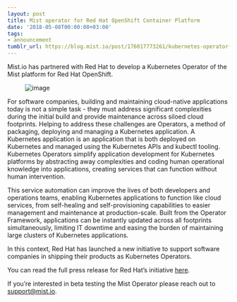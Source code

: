 ```yaml
---
layout: post
title: Mist operator for Red Hat OpenShift Container Platform
date: '2018-05-08T00:00:00+03:00'
tags:
- announcement
tumblr_url: https://blog.mist.io/post/176017773261/kubernetes-operator-for-red-hat-openshift
---
```

Mist.io has partnered with Red Hat to develop a Kubernetes Operator of the Mist platform for Red Hat OpenShift.

  
<figure data-orig-width="1300" data-orig-height="462" class="tmblr-full"><img src="/images/tumblr-images/tumblr_inline_pc0p8x9aiF1rgqrs8_540.png" alt="image" data-orig-width="1300" data-orig-height="462"></figure>  

For software companies, building and maintaining cloud-native applications today is not a simple task - they must address significant complexities during the initial build and provide maintenance across siloed cloud footprints. Helping to address these challenges are Operators, a method of packaging, deploying and managing a Kubernetes application. A Kubernetes application is an application that is both deployed on Kubernetes and managed using the Kubernetes APIs and kubectl tooling. Kubernetes Operators simplify application development for Kubernetes platforms by abstracting away complexities and coding human operational knowledge into applications, creating services that can function without human intervention.

This service automation can improve the lives of both developers and operations teams, enabling Kubernetes applications to function like cloud services, from self-healing and self-provisioning capabilities to easier management and maintenance at production-scale. Built from the Operator Framework, applications can be instantly updated across all footprints simultaneously, limiting IT downtime and easing the burden of maintaining large clusters of Kubernetes applications.

In this context, Red Hat has launched a new initiative to support software companies in shipping their products as Kubernetes Operators.

You can read the full press release for Red Hat’s initiative [here](https://www.redhat.com/en/about/press-releases/red-hat-brings-cloud-native-capabilities-software-partner-ecosystem-kubernetes-operators).

If you’re interested in beta testing the Mist Operator please reach out to support@mist.io.

